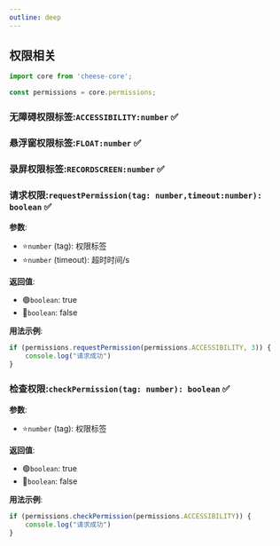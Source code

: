 ```yaml
---
outline: deep
---
```


## 权限相关

```typescript
import core from 'cheese-core';

const permissions = core.permissions;
```

### 无障碍权限标签:`ACCESSIBILITY:number` :white_check_mark:

### 悬浮窗权限标签:`FLOAT:number` :white_check_mark:

### 录屏权限标签:`RECORDSCREEN:number` :white_check_mark:

### 请求权限:`requestPermission(tag: number,timeout:number): boolean` :white_check_mark:

**参数**:

- :star:`number` (tag): 权限标签
- :star:`number` (timeout): 超时时间/s

**返回值**:

- :green_circle:`boolean`: true
- :red_circle:`boolean`: false

**用法示例**:

```typescript
if (permissions.requestPermission(permissions.ACCESSIBILITY, 3)) {
    console.log("请求成功")
}

```

### 检查权限:`checkPermission(tag: number): boolean` :white_check_mark:

**参数**:

- :star:`number` (tag): 权限标签

**返回值**:

- :green_circle:`boolean`: true
- :red_circle:`boolean`: false

**用法示例**:

```typescript
if (permissions.checkPermission(permissions.ACCESSIBILITY)) {
    console.log("请求成功")
}

```